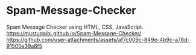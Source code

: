 # Spam-Message-Checker
Spam Message Checker using HTML, CSS, JavaScript.
https://mustuqalbi.github.io/Spam-Message-Checker/
https://github.com/user-attachments/assets/af7c009c-849e-4b9c-a78d-91505e39a6f5
